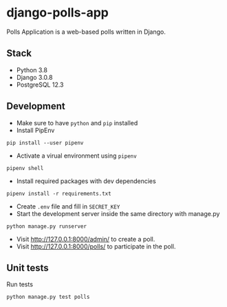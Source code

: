 # django-polls-app

Polls Application is a web-based polls written in Django.

## Stack
- Python 3.8
- Django 3.0.8
- PostgreSQL 12.3

## Development
- Make sure to have `python` and `pip` installed
- Install PipEnv
```
pip install --user pipenv
```

- Activate a virual environment using `pipenv`
```
pipenv shell
```
- Install required packages with dev dependencies
```
pipenv install -r requirements.txt
```
- Create `.env` file and fill in `SECRET_KEY`
- Start the development server inside the same directory with manage.py
```
python manage.py runserver

```
- Visit http://127.0.0.1:8000/admin/ to create a poll.
- Visit http://127.0.0.1:8000/polls/ to participate in the poll.

## Unit tests
Run tests
```
python manage.py test polls
```
